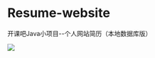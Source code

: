 # Resume-website
开课吧Java小项目--个人网站简历（本地数据库版）

[![](https://img.shields.io/badge/CSDN-skip-ff69b4)](https://blog.csdn.net/weixin_43872737?spm=1000.2115.3001.5343)

